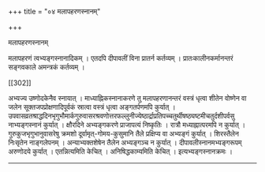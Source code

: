 +++
title = "०४ मलापहरणस्नानम्"

+++

मलापहरणस्नानम्

मलापहरणं त्वभ्यङ्गस्नानादिकम् । एतदपि दीपावलीं विना प्रातर्न कर्तव्यम् । प्रातःकालीनकर्मानन्तरं सङ्गवकाले अमन्त्रकं कर्तव्यम् ।

[[302]]

अभ्यज्य उष्णोदकेनैव स्नायात् । माध्याह्निकस्नानाकरणे तु मलापहरणानन्तरं वस्त्रं धृत्वा शीतेन वोष्णेन वा जलेन सूक्तजपप्रोक्षणादिपूर्वकं स्रात्वा वस्त्रं धृत्वा अङ्गतर्पणमपि कुर्यात् । उपवासव्रतश्राद्धदिनभृगुभौमार्कगुरुवासरश्रवणोत्तरफल्लुनीज्येष्ठार्द्राप्रतिपच्चतुर्थीषष्ठ्यष्टमीचतुर्दशीपर्वसु नाभ्यङ्गस्नानं कुर्यात् । क्षौरदिने अभ्यङ्गकरणे प्राजापत्यं निष्कृतिः । रात्रौ मध्याह्नात्परमपि न कुर्यात् । गुरुकुजभृगुभानुवासरेषु क्रमशो दूर्वामृत्-गोमय-कुसुमानि तैले प्रक्षिप्य वा अभ्यङ्गं कुर्यात् । शिरस्तैलेन निःसृतेन नाङ्गलेपनम् । अन्याभ्यक्तशेषेन तैलेन अभ्यङ्गञ्च न कुर्यात् । दीपावलीस्नानमभ्यङ्गरूपम् अरुणोदये कुर्यात् । एतन्नित्यमिति केचित् । अनिषिद्धकाम्यमिति केचित् । इत्यभ्यङ्गस्नानक्रमः ।

***
